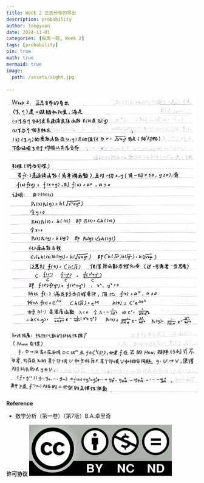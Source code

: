 ```yaml
---
title: Week 2 正态分布的导出
description: probability
author: longyuan
date: 2024-11-01 
categories: [每周一题, Week 2]
tags: [probability]
pin: true
math: true
mermaid: true
image:
  path: /assets/sight.jpg

---
```


![alt text](../assets/week2_1.jpg)

![alt text](../assets/week2_2.jpg)


**Reference**
* 数学分析（第一卷）（第7版）B.A.卓里奇

**许可协议**
![alt text](../assets/ccbyncnd.png)
